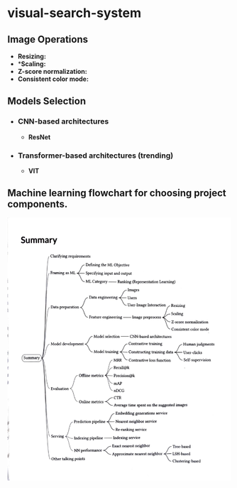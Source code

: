 # visual-search-system

## Image Operations
* **Resizing:** 
* ***Scaling:**
* **Z-score normalization:**
* **Consistent color mode:**


## Models Selection
* ### CNN-based architectures
  * **ResNet**
* ### Transformer-based architectures (trending)
  * **VIT**

## Machine learning flowchart for choosing project components.
![Choices](choices.jpg)
